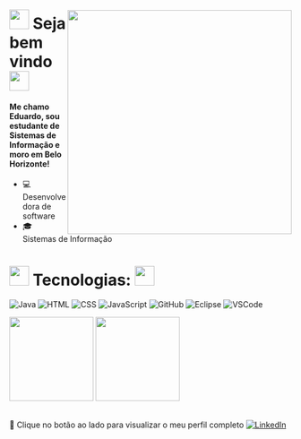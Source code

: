 <img style="margin-top: 40px;" align="right" width="400px" src="https://camo.githubusercontent.com/1d04ccbe1e520c0758bff2af297aa8b61962ac6a5a57bae0ce1f3d90593fceb5/68747470733a2f2f6d656469612e67697068792e636f6d2f6d656469612f6c324a6877646e724776666e6f58727a692f67697068792e676966">

# <img src="https://media.giphy.com/media/fvT2uzkzsSWmmkvl5g/giphy.gif" width="35px"> Seja bem vindo <img src="https://media.giphy.com/media/fvT2uzkzsSWmmkvl5g/giphy.gif" width="35px">

#### Me chamo Eduardo, sou estudante de Sistemas de Informação e moro em Belo Horizonte!  

- 💻 Desenvolvedora de software
- :mortar_board: Sistemas de Informação

<img style="margin-top: 10px;" align="right" width="10px" src="https://media.giphy.com/media/j3fdZ1QIhCpBlWUONw/giphy.gif">

# <img src="https://media.giphy.com/media/fvT2uzkzsSWmmkvl5g/giphy.gif" width="35px"> Tecnologias: <img src="https://media.giphy.com/media/fvT2uzkzsSWmmkvl5g/giphy.gif" width="35px">

![Java](https://camo.githubusercontent.com/e17e119d8c9bb34ac9710be65d35d52a7e04cc260476760305525204df5f34b0/68747470733a2f2f696d672e736869656c64732e696f2f62616467652f2d4a6176612d3030373339363f7374796c653d666c61742d737175617265266c6f676f3d6a617661)
![HTML](https://camo.githubusercontent.com/0c3a16a22ae058cfe38a06dc9ea16404cf006409262f547c9ccfa3ec8b30f71e/68747470733a2f2f696d672e736869656c64732e696f2f62616467652f2d48544d4c352d4533344632363f7374796c653d666c61742d737175617265266c6f676f3d68746d6c35266c6f676f436f6c6f723d7768697465)
![CSS](https://camo.githubusercontent.com/2435c2a64789b8a71c701a1a593b4a6e6869789bfb0626e515dc2a6b6dffa6c5/68747470733a2f2f696d672e736869656c64732e696f2f62616467652f2d435353332d3135373242363f7374796c653d666c61742d737175617265266c6f676f3d63737333)
![JavaScript](https://camo.githubusercontent.com/cf1a0ef083a2372d7f66b4691d5d25bfd8c098f42871e8da90edb1f32ed187c4/68747470733a2f2f696d672e736869656c64732e696f2f62616467652f2d4a6176615363726970742d626c61636b3f7374796c653d666c61742d737175617265266c6f676f3d6a617661736372697074)
![GitHub](https://camo.githubusercontent.com/85dc47a56a4e73ae7b6e64b3b4416785497e74219ae179ae8faaaca10d5a78d9/68747470733a2f2f696d672e736869656c64732e696f2f62616467652f2d4769744875622d3138313731373f7374796c653d666c61742d737175617265266c6f676f3d676974687562)
![Eclipse](https://camo.githubusercontent.com/5395fa328395998163ba3ae03e20eb6cd633c2535f4149cc6b2f5fa40113ecaf/68747470733a2f2f696d672e736869656c64732e696f2f62616467652f2d45636c697073652d3243323235353f7374796c653d666c61742d737175617265266c6f676f3d65636c69707365266c6f676f436f6c6f723d7768697465)
![VSCode](https://camo.githubusercontent.com/639d2f4c43a01e8f0382589b9e2dae1d20161b6ec0bc9a40dcd99917f1b2286d/68747470733a2f2f696d672e736869656c64732e696f2f62616467652f2d5653436f64652d3030374143433f7374796c653d666c61742d737175617265266c6f676f3d76697375616c2d73747564696f2d636f6465266c6f676f436f6c6f723d7768697465)

<div align="left">
<img height="150em" src="https://github-readme-stats.vercel.app/api/top-langs/?username=EduardoAtene&exclude_repo=KNN-Image-Classification&show_icons=true&hide_border=true&layout=compact&langs_count=8&theme=tokyonight"/>	
<img height="150em" src="https://github-readme-stats.vercel.app/api?username=EduardoAtene&show_icons=true&hide_border=true&count_private=true&include_all_commits=true&theme=tokyonight" />
</div><br>	


🔗 Clique no botão ao lado para visualizar o meu perfil completo <a href="https://www.linkedin.com/in/eduardo-atene/"><img src="https://img.shields.io/badge/LinkedIn-%230077B5.svg?&style=flat-square&logo=linkedin&logoColor=white" alt="LinkedIn"> </a>


